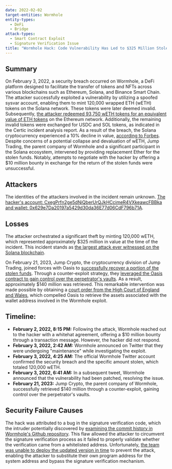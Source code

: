 ```yaml
---
date: 2022-02-02
target-entities: Wormhole
entity-types:
  - DeFi
  - Bridge
attack-types:
  - Smart Contract Exploit
  - Signature Verification Issue
title: "Wormhole Hack: Code Vulnerability Has Led to $325 Million Stolen"
---
```


## Summary

On February 3, 2022, a security breach occurred on Wormhole, a DeFi platform designed to facilitate the transfer of tokens and NFTs across various blockchains such as Ethereum, Solana, and Binance Smart Chain. The attacker successfully exploited a vulnerability by utilizing a spoofed sysvar account, enabling them to mint 120,000 wrapped ETH (wETH) tokens on the Solana network. These tokens were later deemed invalid. Subsequently, [the attacker redeemed 93,750 wETH tokens for an equivalent value of ETH tokens](https://www.linkedin.com/pulse/320-million-wormhole-hack-explained-giap-nguyen/) on the Ethereum network. Additionally, the remaining invalid tokens were exchanged for USDC and SOL tokens, as indicated in the Certic incident analysis report. As a result of the breach, the Solana cryptocurrency experienced a 10% decline in value, [according to Forbes](https://www.forbes.com/sites/billybambrough/2022/02/03/crypto-price-alert-ethereum-rival-solana-suddenly-in-free-fall-after-huge-325-million-hack/?sh=3001422c4bb5). Despite concerns of a potential collapse and devaluation of wETH, Jump Trading, the parent company of Wormhole and a significant participant in the Solana ecosystem, intervened by providing replacement Ether for the stolen funds. Notably, attempts to negotiate with the hacker by offering a $10 million bounty in exchange for the return of the stolen funds were unsuccessful.

## Attackers

The identities of the attackers involved in the incident remain unknown. [The hacker's account: CxegPrfn2ge5dNiQberUrQJkHCcimeR4VXkeawcFBBka and wallet: 0x629e7Da20197a5429d30da36E77d06CdF796b71A](https://www.certik.com/resources/blog/1kDYgyBcisoD2EqiBpHE5l-wormhole-bridge-exploit-incident-analysis).

## Losses

The attacker orchestrated a significant theft by minting 120,000 wETH, which represented approximately $325 million in value at the time of the incident. This incident stands as [the largest attack ever witnessed on the Solana blockchain](https://www.cnbctv18.com/cryptocurrency/blockchain-bridge-wormhole-loses-nearly-320-million-in-apparent-crypto-hack-12343952.htm). 

On February 21, 2023, Jump Crypto, the cryptocurrency division of Jump Trading, joined forces with Oasis to [successfully recover a portion of the stolen funds](https://blockworks.co/news/jump-crypto-wormhole-hack-recovery). Through a counter-exploit strategy, they [leveraged the Oasis contract to gain control over the perpetrator's vaults](https://www.blockworksresearch.com/research/we-do-a-little-counter-exploit). As a result, approximately $140 million was retrieved. This remarkable intervention was made possible by obtaining a [court order from the High Court of England and Wales](https://blog.oasis.app/statement-regarding-the-transactions-from-the-oasis-multisig-on-21st-feb-2023/), which compelled Oasis to retrieve the assets associated with the wallet address involved in the Wormhole exploit.

## Timeline:

- **February 2, 2022, 8:15 PM:** Following the attack, Wormhole reached out to the hacker with a whitehat agreement, offering a $10 million bounty through a transaction message. However, the hacker did not respond.
- **February 3, 2022, 2:42 AM:** Wormhole announced on Twitter that they were undergoing "maintenance" while investigating the exploit.
- **February 3, 2022, 4:25 AM:** The official Wormhole Twitter account confirmed the security breach and the specific amount stolen, which totaled 120,000 wETH.
- **February 3, 2022, 6:41 AM:** In a subsequent tweet, Wormhole announced that the vulnerability had been patched, resolving the issue.
- **February 21, 2023:** Jump Crypto, the parent company of Wormhole, successfully retrieved $140 million through a counter-exploit, gaining control over the perpetrator's vaults.

## Security Failure Causes

The hack was attributed to a bug in the signature verification code, which the intruder potentially discovered by [examining the commit history in Wormhole's Github repository](https://extropy-io.medium.com/solanas-wormhole-hack-post-mortem-analysis-3b68b9e88e13). This flaw allowed the attacker to circumvent the signature verification process as it failed to properly validate whether the verification came from a whitelisted address. Unfortunately, [the team was unable to deploy the updated version in time](https://extropy-io.medium.com/solanas-wormhole-hack-post-mortem-analysis-3b68b9e88e13) to prevent the attack, enabling the attacker to substitute their own program address for the system address and bypass the signature verification mechanism.
